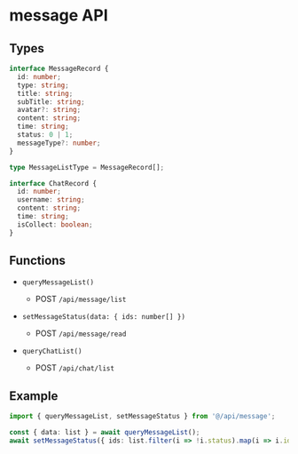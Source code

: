 # message API

## Types

```ts
interface MessageRecord {
  id: number;
  type: string;
  title: string;
  subTitle: string;
  avatar?: string;
  content: string;
  time: string;
  status: 0 | 1;
  messageType?: number;
}

type MessageListType = MessageRecord[];

interface ChatRecord {
  id: number;
  username: string;
  content: string;
  time: string;
  isCollect: boolean;
}
```

## Functions

- `queryMessageList()`
  - POST `/api/message/list`

- `setMessageStatus(data: { ids: number[] })`
  - POST `/api/message/read`

- `queryChatList()`
  - POST `/api/chat/list`

## Example

```ts
import { queryMessageList, setMessageStatus } from '@/api/message';

const { data: list } = await queryMessageList();
await setMessageStatus({ ids: list.filter(i => !i.status).map(i => i.id) });
```
